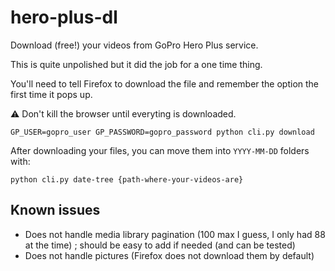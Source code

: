 # hero-plus-dl

Download (free!) your videos from GoPro Hero Plus service.

This is quite unpolished but it did the job for a one time thing.

You'll need to tell Firefox to download the file and remember the option the first time it pops up.

:warning: Don't kill the browser until everyting is downloaded.

```shell
GP_USER=gopro_user GP_PASSWORD=gopro_password python cli.py download
```

After downloading your files, you can move them into `YYYY-MM-DD` folders with:

```shell
python cli.py date-tree {path-where-your-videos-are}
```

## Known issues

- Does not handle media library pagination (100 max I guess, I only had 88 at the time) ; should be easy to add if needed (and can be tested)
- Does not handle pictures (Firefox does not download them by default)
